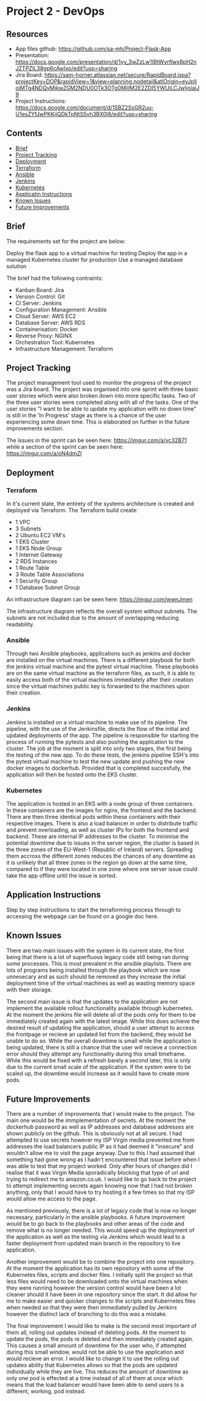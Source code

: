 # Project 2 - DevOps

## Resources

* App files github:  https://github.com/sa-mh/Project-Flask-App
* Presentation: https://docs.google.com/presentation/d/1yy_3wZzLw1IBtWvrflwx8pH2nJZTPZIL38gp6cAwIxo/edit?usp=sharing
* Jira Board: https://sam-horner.atlassian.net/secure/RapidBoard.jspa?projectKey=DOP&rapidView=1&view=planning.nodetail&atlOrigin=eyJpIjoiMTg4NDQyMjkwZGM2NDU0OTk3OTg0MjllM2E2ZDI5YWUiLCJwIjoiaiJ9
* Project Instructions: https://docs.google.com/document/d/1SBZ2SsGR2uu-U1esZYfJwPKKjiQDkTpNtS5vh3BX0I8/edit?usp=sharing

## Contents

* [Brief](#brief)
* [Project Tracking](#project-tracking)
* [Deployment](#deployment)
 * [Terraform](#terraform)
 * [Ansible](#ansible)
 * [Jenkins](#jenkins)
 * [Kubernetes](#kubernetes)
* [Applicatin Instructions](#application-instructions)
* [Known Issues](#known-issues)
* [Future Improvements](#future-improvements)

## Brief
 
The requirements set for the project are below:
 
Deploy the flask app to a virtual machine for testing
Deploy the app in a managed Kubernetes cluster for production
Use a managed database solution
 
The brief had the following contraints:
 
 * Kanban Board: Jira
 * Version Control: Git
 * CI Server: Jenkins
 * Configuration Management: Ansible
 * Cloud Server: AWS EC2
 * Database Server: AWS RDS
 * Containerisation: Docker
 * Reverse Proxy: NGINX
 * Orchestration Tool: Kubernetes
 * Infrastructure Management: Terraform

## Project Tracking

The project management tool used to monitor the progress of the project was a Jira board. The project was organised into one sprint with three basic user stories which were also broken down into more specific tasks. Two of the three user stories were completed along with all of the tasks. One of the user stories "I want to be able to update my application with no down time"  is still in the 'In Progress' stage as there is a chance of the user experiencing some down time. This is elaborated on further in the future improvements section. 

The issues in the sprint can be seen here: https://imgur.com/a/vc32B71
while a section of the sprint can be seen here: https://imgur.com/a/oN4dmZl

## Deployment

### Terraform 

In it's current state, the entirety of the systems architecture is created and deployed via Terraform. The Terraform build create:

 * 1 VPC
 * 3 Subnets
 * 2 Ubuntu EC2 VM's
 * 1 EKS Cluster
 * 1 EKS Node Group 
 * 1 Internet Gateway
 * 2 RDS Instances
 * 1 Route Table
 * 3 Route Table Associations
 * 1 Security Group
 * 1 Database Subnet Group

An infrastructure diagram can be seen here: https://imgur.com/wwnJmen

The infrastructure diagram reflects the overall system without subnets. The subnets are not included due to the amount of overlapping reducing readability.

### Ansible

Through two Ansible playbooks, applications such as jenkins and docker are installed on the virtual machines. There is a different playbook for both the jenkins virtual machine and the pytest virtual machine. These playbooks are on the same virtual machine as the terraform files, as such, it is able to easily access both of the virtual machines immediately after their creation since the virtual machines public key is forwarded to the machines upon their creation.

### Jenkins

Jenkins is installed on a virtual machine to make use of its pipeline. The pipeline, with the use of the Jenkinsfile, directs the flow of the initial and updated deployments of the app. The pipeline is responsible for starting the process of running the pytests and also pushing the application to the cluster. The job at the moment is split into only two stages, the first being the testing of the new app. To do these tests, the jenkins pipeline SSH's into the pytest virtual machine to test the new update and pushing the new docker images to dockerhub. Provided that is completed succesfully, the application will then be hosted onto the EKS cluster. 

### Kubernetes

The application is hosted in an EKS with a node group of three containers. In these containers are the images for nginx, the frontend and the backend. There are then three identical pods within these containers with their respective images. There is also a load balancer in order to distribute traffic and prevent overloading, as well as cluster IPs for both the frontend and backend. These are internal IP addresses to the cluster. To minimise the potential downtime due to issues in the server region, the cluster is based in the three zones of the EU-West-1 (Republic of Ireland) servers. Spreading them accross the different zones reduces the chances of any downtime as it is unlikely that all three zones in the region go down at the same time, compared to if they were located in one zone where one server issue could take the app offline until the issue is sorted.

## Application Instructions

Step by step instructions to start the terraforming process through to accessing the webpage can be found on a google doc here.

## Known Issues

There are two main issues with the system in its current state, the first being that there is a lot of superfluous legacy code still being ran during some processes. This is most prevalent in the ansible playlists. There are lots of programs being installed through the playbook which are now unnesecary and as such should be removed as they increase the initial deployment time of the virtual machines as well as wasting memory space with their storage. 

The second main issue is that the updates to the application are not implement the available rollout functionality available through kubernetes. At the moment the jenkins file will delete all of the pods only for them to be immediately created again with the latest image. While this does achieve the desired result of updating the application, should a user attempt to access the frontpage or recieve an updated list from the backend, they would be unable to do so. While the overall downtime is small while the application is being updated, there is still a chance that the user will recieve a connection error should they attempt any functionality during this small timeframe. While this would be fixed with a refresh barely a second later, this is only due to the current small scale of the application. If the system were to be scaled up, the downtime would increase as it would have to create more pods.

## Future Improvements

There are a number of improvements that I would make to the project. The main one would be the immplementation of secrets. At the moment the dockerhub password as well as IP addresses and database addresses are shown publicly on the github. This is obviously not at all secure. I had attempted to use secrets however my ISP Virgin media prevented me from addresses the load balancers public IP as it had deemed it "insecure" and wouldn't allow me to visit the page anyway. Due to this I had assumed that something had gone wrong as I hadn't encountered that issue before when I was able to test that my project worked. Only after hours of changes did I realise that it was Virgin Media sporadically blocking that type of url and trying to redirect me to amazon.co.uk. I would like to go back to the project to attempt implementing secrets again knowing now that I had not broken anything, only that I would have to try hosting it a few times so that my ISP would allow me access to the page.

As mentioned previously, there is a lot of legacy code that is now no longer necessary, particularly in the ansible playbooks. A future improvement would be to go back to the playbooks and other areas of the code and remove what is no longer needed. This would speed up the deployment of the application as well as the testing via Jenkins which would lead to a faster deployment from updated main branch in the repository to live application.

Another improvement would be to combine the project into one repository. At the moment the application has its own repository with some of the Kubernetes files, scripts and docker files. I initially split the project so that less files would need to be downloaded onto the virtual machines when they were running however the version control would have been a lot cleaner should it have been in one repository since the start. It did allow for me to make easier and quicker changes to the scripts and Kubernetes files when needed so that they were then immediately pulled by Jenkins however the distinct lack of branching to do this was a mistake.

The final improvement I would like to make is the second most important of them all, rolling out updates instead of deleting pods. At the moment to update the pods, the pods re deleted and then immediately created again. This causes a small amount of downtime for the user who, if attempted during this small window, would not be able to use the application and would recieve an error. I would like to change it to use the rolling out updates ability that Kubernetes allows so that the pods are updated individually while they are live. This reduces the amount of downtime as only one pod is effected at a time instead of all of them at once which means that the load balancer would have been able to send users to a different, working, pod instead.  
